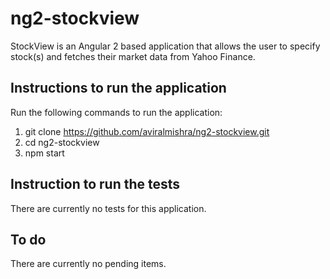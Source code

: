 # ng2-stockview
StockView is an Angular 2 based application that allows the user to specify stock(s) and fetches their market data from Yahoo Finance.

## Instructions to run the application
Run the following commands to run the application:

1. git clone https://github.com/aviralmishra/ng2-stockview.git
2. cd ng2-stockview
3. npm start

## Instruction to run the tests
There are currently no tests for this application.

## To do
There are currently no pending items.


